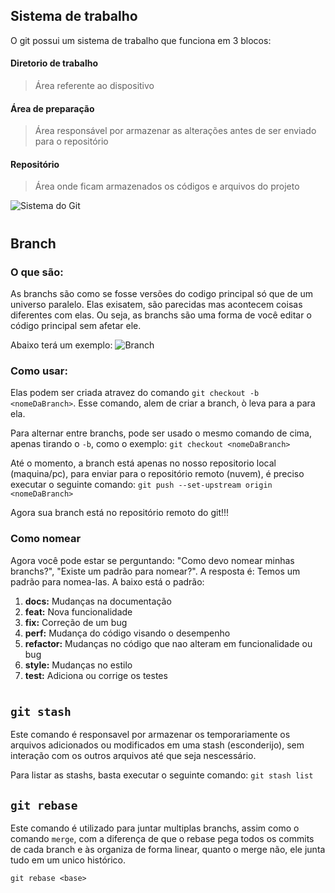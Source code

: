 

## **Sistema de trabalho**

O git possui um sistema de trabalho que funciona em 3 blocos:

#### **Diretorio de trabalho**

> Área referente ao dispositivo

#### **Área de preparação**

> Área responsável por armazenar as alterações antes de ser enviado para o repositório

#### **Repositório**

> Área onde ficam armazenados os códigos e arquivos do projeto

![Sistema do Git](https://www.revista-programar.info/wp-content/uploads/2011/06/git-staging-area.png)

#

## **Branch**

### **O que são:**

As branchs são como se fosse versões do codigo principal só que de um universo paralelo. Elas exisatem, são parecidas mas acontecem coisas diferentes com elas. Ou seja, as branchs são uma forma de você editar o código principal sem afetar ele.

Abaixo terá um exemplo:
![Branch](https://imgs.search.brave.com/I4g1MKkO2kmnfqfVZvZsuzRBFds3uWTbKOtLS0nXbWI/rs:fit:1200:1126:1/g:ce/aHR0cHM6Ly93d3cu/Y29kZXdhbGwuY28u/dWsvd3AtY29udGVu/dC91cGxvYWRzLzIw/MTkvMDUvU2NyZWVu/c2hvdC0yMDE5LTA1/LTMwLWF0LTE5LjQ1/LjE0LnBuZw)

### **Como usar:**

Elas podem ser criada atravez do comando `git checkout -b <nomeDaBranch>`. Esse comando, alem de criar a branch, ò leva para a para ela.

Para alternar entre branchs, pode ser usado o mesmo comando de cima, apenas tirando o `-b`, como o exemplo: `git checkout <nomeDaBranch>`

Até o momento, a branch está apenas no nosso repositorio local (maquina/pc), para enviar para o repositório remoto (nuvem), é preciso executar o seguinte comando: `git push --set-upstream origin <nomeDaBranch>`

Agora sua branch está no repositório remoto do git!!!

### **Como nomear**

Agora você pode estar se perguntando: "Como devo nomear minhas branchs?", "Existe um padrão para nomear?". A resposta é: Temos um padrão para nomea-las. A baixo está o padrão:

1. **docs:** Mudanças na documentação
1. **feat:** Nova funcionalidade
1. **fix:** Correção de um bug
1. **perf:** Mudança do código visando o desempenho
1. **refactor:** Mudanças no código que nao alteram em funcionalidade ou bug
1. **style:** Mudanças no estilo
1. **test:** Adiciona ou corrige os testes

# 

## **`git stash`**

Este comando é responsavel por armazenar os temporariamente os arquivos adicionados ou modificados em uma stash (esconderijo), sem interação com os outros arquivos até que seja nescessário.

Para listar as stashs, basta executar o seguinte comando: `git stash list`

## **`git rebase`**

Este comando é utilizado para juntar multiplas branchs, assim como o comando `merge`, com a diferença de que o rebase pega todos os commits de cada branch e às organiza de forma linear, quanto o merge não, ele junta tudo em um unico histórico.

`git rebase <base>`
